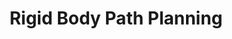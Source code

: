 ---
layout: page
title: Rigid Body Path Planning
description: Plan smart, move solid.
img: assets/img/project9/rbmp.gif
redirect: https://github.com/pradnyas5/Rigid-Body-Motion-Planning
importance: 9
category: motion planning
---